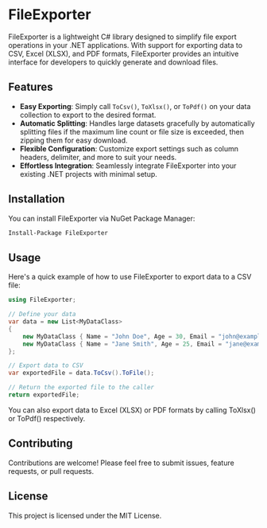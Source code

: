 ﻿# FileExporter

FileExporter is a lightweight C# library designed to simplify file export operations in your .NET applications. With
support for exporting data to CSV, Excel (XLSX), and PDF formats, FileExporter provides an intuitive interface for
developers to quickly generate and download files.

## Features

- **Easy Exporting**: Simply call `ToCsv()`, `ToXlsx()`, or `ToPdf()` on your data collection to export to the desired
  format.
- **Automatic Splitting**: Handles large datasets gracefully by automatically splitting files if the maximum line count
  or file size is exceeded, then zipping them for easy download.
- **Flexible Configuration**: Customize export settings such as column headers, delimiter, and more to suit your needs.
- **Effortless Integration**: Seamlessly integrate FileExporter into your existing .NET projects with minimal setup.

## Installation

You can install FileExporter via NuGet Package Manager:

```bash
Install-Package FileExporter
```

## Usage

Here's a quick example of how to use FileExporter to export data to a CSV file:

```csharp
using FileExporter;

// Define your data
var data = new List<MyDataClass>
{
    new MyDataClass { Name = "John Doe", Age = 30, Email = "john@example.com" },
    new MyDataClass { Name = "Jane Smith", Age = 25, Email = "jane@example.com" }
};

// Export data to CSV
var exportedFile = data.ToCsv().ToFile();

// Return the exported file to the caller
return exportedFile;
```

You can also export data to Excel (XLSX) or PDF formats by calling ToXlsx() or ToPdf() respectively.

## Contributing

Contributions are welcome! Please feel free to submit issues, feature requests, or pull requests.

## License

This project is licensed under the MIT License.